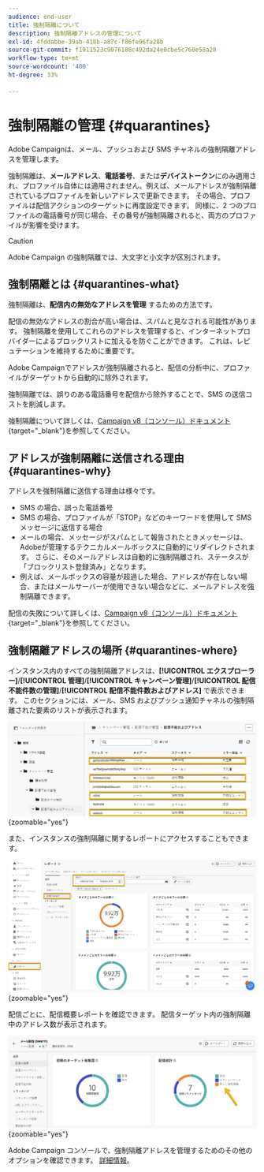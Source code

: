 ```yaml
---
audience: end-user
title: 強制隔離について
description: 強制隔離アドレスの管理について
exl-id: 4fddabbe-39ab-418b-a87c-f86fe96fa28b
source-git-commit: f1911523c9076188c492da24e0cbe5c760e58a28
workflow-type: tm+mt
source-wordcount: '400'
ht-degree: 33%

---
```


# 強制隔離の管理 {#quarantines}

Adobe Campaignは、メール、プッシュおよび SMS チャネルの強制隔離アドレスを管理します。

強制隔離は、**メールアドレス**、**電話番号**、または&#x200B;**デバイストークン**&#x200B;にのみ適用され、プロファイル自体には適用されません。例えば、メールアドレスが強制隔離されているプロファイルを新しいアドレスで更新できます。 その場合、プロファイルは配信アクションのターゲットに再度設定できます。 同様に、2 つのプロファイルの電話番号が同じ場合、その番号が強制隔離されると、両方のプロファイルが影響を受けます。

>[!CAUTION]
>
>Adobe Campaign の強制隔離では、大文字と小文字が区別されます。

## 強制隔離とは {#quarantines-what}

強制隔離は、**配信内の無効なアドレスを管理** するための方法です。

配信の無効なアドレスの割合が高い場合は、スパムと見なされる可能性があります。 強制隔離を使用してこれらのアドレスを管理すると、インターネットプロバイダーによるブロックリストに加えるを防ぐことができます。 これは、レピュテーションを維持するために重要です。

Adobe Campaignでアドレスが強制隔離されると、配信の分析中に、プロファイルがターゲットから自動的に除外されます。

強制隔離では、誤りのある電話番号を配信から除外することで、SMS の送信コストを削減します。

強制隔離について詳しくは、[Campaign v8（コンソール）ドキュメント](https://experienceleague.adobe.com/ja/docs/campaign/campaign-v8/send/failures/quarantines){target="_blank"}を参照してください。

## アドレスが強制隔離に送信される理由 {#quarantines-why}

アドレスを強制隔離に送信する理由は様々です。

* SMS の場合、誤った電話番号
* SMS の場合、プロファイルが「STOP」などのキーワードを使用して SMS メッセージに返信する場合
* メールの場合、メッセージがスパムとして報告されたときメッセージは、Adobeが管理するテクニカルメールボックスに自動的にリダイレクトされます。 さらに、そのメールアドレスは自動的に強制隔離され、ステータスが「ブロックリスト登録済み」となります。
* 例えば、メールボックスの容量が超過した場合、アドレスが存在しない場合、またはメールサーバーが使用できない場合などに、メールアドレスを強制隔離できます。

配信の失敗について詳しくは、[Campaign v8（コンソール）ドキュメント](https://experienceleague.adobe.com/ja/docs/campaign/campaign-v8/send/failures/delivery-failures){target="_blank"}を参照してください。

## 強制隔離アドレスの場所 {#quarantines-where}

インスタンス内のすべての強制隔離アドレスは、**[!UICONTROL エクスプローラー]**/**[!UICONTROL 管理]**/**[!UICONTROL キャンペーン管理]**/**[!UICONTROL 配信不能件数の管理]**/**[!UICONTROL 配信不能件数およびアドレス]** で表示できます。 このセクションには、メール、SMS およびプッシュ通知チャネルの強制隔離された要素のリストが表示されます。

![Adobe Campaign インターフェイスの強制隔離の場所 ](assets/quarantine_location.png){zoomable="yes"}

また、インスタンスの強制隔離に関するレポートにアクセスすることもできます。

![Adobe Campaign インターフェイスでの強制隔離レポート ](assets/quarantine_reports.png){zoomable="yes"}

配信ごとに、配信概要レポートを確認できます。 配信ターゲット内の強制隔離中のアドレス数が表示されます。

![ 強制隔離されたアドレスを示す配信概要レポート ](assets/quarantine_delivery.png){zoomable="yes"}

Adobe Campaign コンソールで、強制隔離アドレスを管理するためのその他のオプションを確認できます。 [詳細情報](https://experienceleague.adobe.com/ja/docs/campaign/campaign-v8/send/failures/quarantines#access-quarantined-addresses)。